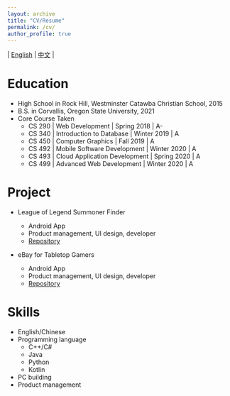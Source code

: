 ```yaml
---
layout: archive
title: "CV/Resume"
permalink: /cv/
author_profile: true
---
```


| [English](../files/简历_英.pdf) | [中文](../files/简历_中.pdf) |

Education
======
* High School in Rock Hill, Westminster Catawba Christian School, 2015
* B.S. in Corvallis, Oregon State University, 2021
* Core Course Taken
   * CS 290 | Web Development               | Spring 2018 | A-
   * CS 340 | Introduction to Database      | Winter 2019 | A
   * CS 450 | Computer Graphics             | Fall 2019   | A
   * CS 492 | Mobile Software Development   | Winter 2020 | A
   * CS 493 | Cloud Application Development | Spring 2020 | A
   * CS 499 | Advanced Web Development      | Winter 2020 | A

Project
======
* League of Legend Summoner Finder
  * Android App
  * Product management, UI design, developer
  * [Repository](https://github.com/OregonTeamWE/LeagueStatFinder)

* eBay for Tabletop Gamers
  * Android App
  * Product management, UI design, developer
  * [Repository](https://github.com/OregonTeamWE/TableStop)

Skills
======
* English/Chinese
* Programming language
  * C++/C#
  * Java
  * Python
  * Kotlin
* PC building
* Product management
